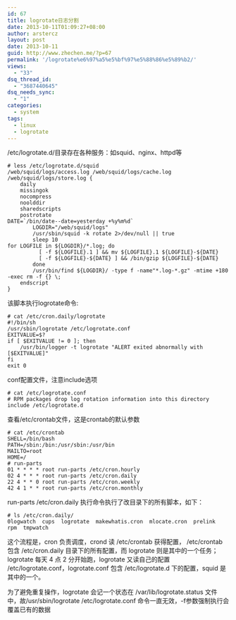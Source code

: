 ```yaml
---
id: 67
title: logrotate日志分割
date: 2013-10-11T01:09:27+08:00
author: arstercz
layout: post
date: 2013-10-11
guid: http://www.zhechen.me/?p=67
permalink: '/logrotate%e6%97%a5%e5%bf%97%e5%88%86%e5%89%b2/'
views:
  - "33"
dsq_thread_id:
  - "3687440645"
dsq_needs_sync:
  - "1"
categories:
  - system
tags:
  - linux
  - logrotate
---
```

/etc/logrotate.d/目录存在各种服务：如squid、nginx、httpd等
<!--more-->
```
# less /etc/logrotate.d/squid    
/web/squid/logs/access.log /web/squid/logs/cache.log /web/squid/logs/store.log {  
    daily  
    missingok  
    nocompress  
    noolddir  
    sharedscripts  
    postrotate  
DATE=`/bin/date--date=yesterday +%y%m%d` 
        LOGDIR="/web/squid/logs"
        /usr/sbin/squid -k rotate 2>/dev/null || true
        sleep 10  
for LOGFILE in ${LOGDIR}/*.log; do  
          [ -f ${LOGFILE}.1 ] && mv ${LOGFILE}.1 ${LOGFILE}-${DATE}  
          [ -f ${LOGFILE}-${DATE} ] && /bin/gzip ${LOGFILE}-${DATE}  
        done  
        /usr/bin/find ${LOGDIR}/ -type f -name"*.log-*.gz" -mtime +180 -exec rm -f {} \;  
    endscript  
} 
```

该脚本执行logrotate命令:
```
# cat /etc/cron.daily/logrotate  
#!/bin/sh  
/usr/sbin/logrotate /etc/logrotate.conf  
EXITVALUE=$?  
if [ $EXITVALUE != 0 ]; then
    /usr/bin/logger -t logrotate "ALERT exited abnormally with [$EXITVALUE]"
fi  
exit 0 
```

conf配置文件，注意include选项
```
# cat /etc/logrotate.conf
# RPM packages drop log rotation information into this directory
include /etc/logrotate.d
```

查看/etc/crontab文件，这是crontab的默认参数
```
# cat /etc/crontab  
SHELL=/bin/bash  
PATH=/sbin:/bin:/usr/sbin:/usr/bin  
MAILTO=root  
HOME=/  
# run-parts  
01 * * * * root run-parts /etc/cron.hourly  
02 4 * * * root run-parts /etc/cron.daily  
22 4 * * 0 root run-parts /etc/cron.weekly  
42 4 1 * * root run-parts /etc/cron.monthly 
```

run-parts /etc/cron.daily  执行命令执行了改目录下的所有脚本，如下：
```
# ls /etc/cron.daily/
0logwatch  cups  logrotate  makewhatis.cron  mlocate.cron  prelink  rpm  tmpwatch
```

这个流程是，cron 负责调度，crond 读 /etc/crontab 获得配置， /etc/crontab 包含 /etc/cron.daily 目录下的所有配置，而 logrotate 则是其中的一个任务；logrotate 每天 4 点 2 分开始跑，logrotate 又读自己的配置 /etc/logrotate.conf，logrotate.conf 包含 /etc/logrotate.d 下的配置，squid 是其中的一个。

为了避免重复操作，logrotate 会记一个状态在 /var/lib/logrotate.status 文件中，故/usr/sbin/logrotate /etc/logrotate.conf   命令一直无效，-f参数强制执行会覆盖已有的数据